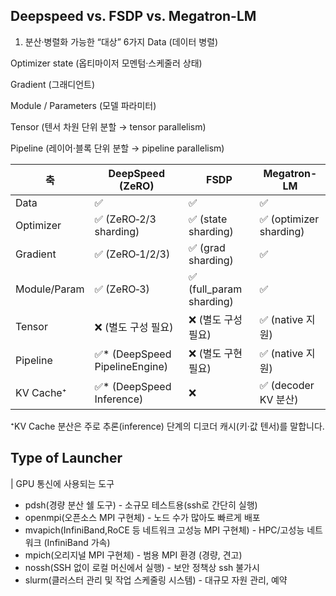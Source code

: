 ## Deepspeed vs. FSDP vs. Megatron-LM
1. 분산·병렬화 가능한 “대상” 6가지
Data (데이터 병렬)

Optimizer state (옵티마이저 모멘텀·스케줄러 상태)

Gradient (그래디언트)

Module / Parameters (모델 파라미터)

Tensor (텐서 차원 단위 분할 → tensor parallelism)

Pipeline (레이어·블록 단위 분할 → pipeline parallelism)

| 축            | DeepSpeed (ZeRO)               | FSDP                     | Megatron-LM            |
| ------------ | ------------------------------ | ------------------------ | ---------------------- |
| Data         | ✅                              | ✅                        | ✅                      |
| Optimizer    | ✅ (ZeRO‐2/3 sharding)          | ✅ (state sharding)       | ✅ (optimizer sharding) |
| Gradient     | ✅ (ZeRO‐1/2/3)                 | ✅ (grad sharding)        | ✅                      |
| Module/Param | ✅ (ZeRO‐3)                     | ✅ (full\_param sharding) | ✅                      |
| Tensor       | ❌ (별도 구성 필요)                   | ❌ (별도 구성 필요)             | ✅ (native 지원)          |
| Pipeline     | ✅\* (DeepSpeed PipelineEngine) | ❌ (별도 구현 필요)             | ✅ (native 지원)          |
| KV Cache⁺    | ✅\* (DeepSpeed Inference)      | ❌                        | ✅ (decoder KV 분산)      |

⁺KV Cache 분산은 주로 추론(inference) 단계의 디코더 캐시(키·값 텐서)를 말합니다.

## Type of Launcher
| GPU 통신에 사용되는 도구
* pdsh(경량 분산 쉘 도구) - 소규모 테스트용(ssh로 간단히 실행)
* openmpi(오픈소스 MPI 구현체) - 노드 수가 많아도 빠르게 배포
* mvapich(InfiniBand,RoCE 등 네트워크 고성능 MPI 구현체) - HPC/고성능 네트워크 (InfiniBand 가속)
* mpich(오리지널 MPI 구현체) - 범용 MPI 환경 (경량, 견고)
* nossh(SSH 없이 로컬 머신에서 실행) - 보안 정책상 ssh 불가시
* slurm(클러스터 관리 및 작업 스케줄링 시스템) - 대규모 자원 관리, 예약